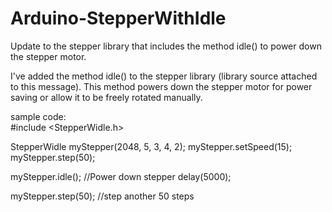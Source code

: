 # Arduino-StepperWithIdle
Update to the stepper library that includes the method idle() to power down the stepper motor.

I've added the method idle() to the stepper library (library source attached to this message). This method powers down the stepper motor for power saving or allow it to be freely rotated manually.

sample code:  
#include <StepperWidle.h>

StepperWidle myStepper(2048, 5, 3, 4, 2);
myStepper.setSpeed(15);
myStepper.step(50);

myStepper.idle();   //Power down stepper
delay(5000);

myStepper.step(50); //step another 50 steps
